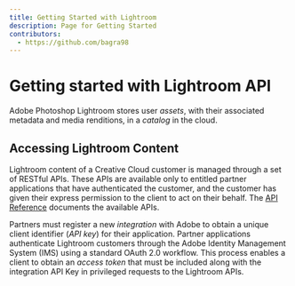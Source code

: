 ```yaml
---
title: Getting Started with Lightroom
description: Page for Getting Started
contributors:
  - https://github.com/bagra98
---
```


# Getting started with Lightroom API

Adobe Photoshop Lightroom stores user _assets_, with their associated metadata and media renditions, in a _catalog_ in the cloud.

## Accessing Lightroom Content

Lightroom content of a Creative Cloud customer is managed through a set of RESTful APIs. These APIs are available only to entitled partner applications that have authenticated the customer, and the customer has given their express permission to the client to act on their behalf. The [API Reference](../api/) documents the available APIs.

Partners must register a new _integration_ with Adobe to obtain a unique client identifier (_API key_) for their application. Partner applications authenticate Lightroom customers through the Adobe Identity Management System (IMS) using a standard OAuth 2.0 workflow. This process enables a client to obtain an _access token_ that must be included along with the integration API Key in privileged requests to the Lightroom APIs.
